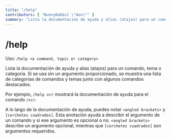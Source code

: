```yaml
---
title: "/help"
contributors: [ "BunnyNabbit \"Aon\"" ]
summary: "Lista la documentación de ayuda y alias (atajos) para un comando, tema o categoría."
---
```


# /help

Uso: `/help <a command, topic or category>`

Lista la documentación de ayuda y alias (atajos) para un comando, tema o categoría. Si se usa sin un argumento proporcionado, se muestra una lista de categorías de comandos y temas junto con algunos comandos destacados.

Por ejemplo, `/help vcr` mostrará la documentación de ayuda para el comando `/vcr`.

A lo largo de la documentación de ayuda, puedes notar `<angled brackets>` y `[corchetes cuadrados]`. Esta anotación ayuda a describir el argumento de un comando y si ese argumento es opcional o no. `<angled brackets>` describe un argumento opcional, mientras que `[corchetes cuadrados]` son argumentos requeridos.
